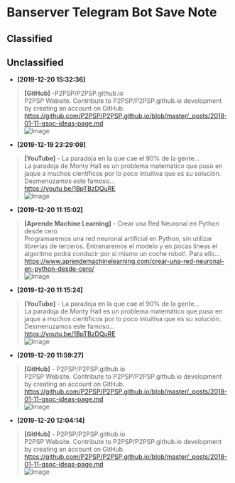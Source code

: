 # Banserver Telegram Bot Save Note

## Classified




## Unclassified

- **[2019-12-20 15:32:36]**
> **[GitHub]** -P2PSP/P2PSP.github.io\
P2PSP Website. Contribute to P2PSP/P2PSP.github.io development by creating an account on GitHub.\
<https://github.com/P2PSP/P2PSP.github.io/blob/master/_posts/2018-01-11-gsoc-ideas-page.md>\
![Image](https://avatars2.githubusercontent.com/u/11349173?s=400&v=4)

- **[2019-12-19 23:29:09]**
> **[YouTube]** -
La paradoja en la que cae el 90% de la gente...\
La paradoja de Monty Hall es un problema matemático que puso en jaque a muchos científicos por lo poco intuitiva que es su solución. Desmenuzamos este famoso...\
<https://youtu.be/1BpTBzDQuRE>\
![Image](https://i.ytimg.com/vi/1BpTBzDQuRE/hqdefault.jpg)

- **[2019-12-20 11:15:02]**
> **[Aprende Machine Learning]** -
Crear una Red Neuronal en Python desde cero\
Programaremos una red neuronal artificial en Python, sin utilizar librerías de terceros. Entrenaremos el modelo y en pocas lineas el algoritmo podrá conducir por sí mismo un coche robot!. Para ello…\
<https://www.aprendemachinelearning.com/crear-una-red-neuronal-en-python-desde-cero/>\
![Image](https://i0.wp.com/www.aprendemachinelearning.com/wp-content/uploads/2018/07/Red-Neuronal-feat.png?fit=560%2C315&ssl=1)

- **[2019-12-20 11:15:24]**
> **[YouTube]** -
La paradoja en la que cae el 90% de la gente...\
La paradoja de Monty Hall es un problema matemático que puso en jaque a muchos científicos por lo poco intuitiva que es su solución. Desmenuzamos este famoso...\
<https://youtu.be/1BpTBzDQuRE>\
![Image](https://i.ytimg.com/vi/1BpTBzDQuRE/hqdefault.jpg)

- **[2019-12-20 11:59:27]**
> **[GitHub]** -
P2PSP/P2PSP.github.io\
P2PSP Website. Contribute to P2PSP/P2PSP.github.io development by creating an account on GitHub.\
<https://github.com/P2PSP/P2PSP.github.io/blob/master/_posts/2018-01-11-gsoc-ideas-page.md>\
![Image](https://avatars2.githubusercontent.com/u/11349173?s=400&v=4)

- **[2019-12-20 12:04:14]**
> **[GitHub]** -
P2PSP/P2PSP.github.io\
P2PSP Website. Contribute to P2PSP/P2PSP.github.io development by creating an account on GitHub.\
<https://github.com/P2PSP/P2PSP.github.io/blob/master/_posts/2018-01-11-gsoc-ideas-page.md>\
![Image](https://avatars2.githubusercontent.com/u/11349173?s=400&v=4)

